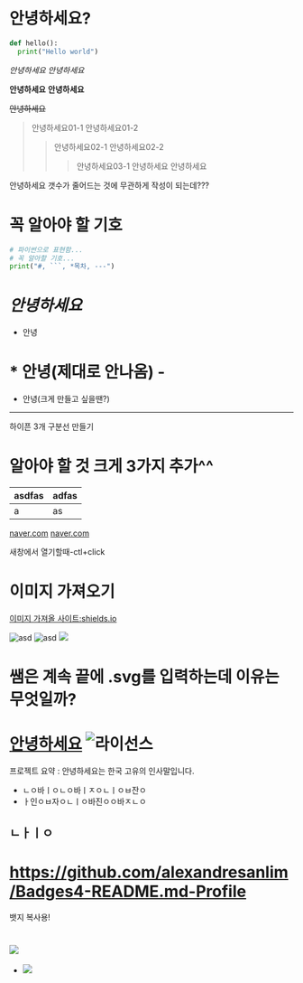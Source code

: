 # 안녕하세요?




```python
def hello():
  print("Hello world")
```

_안녕하세요_
*안녕하세요*

**안녕하세요**
__안녕하세요__

~~안녕하세요~~

> 안녕하세요01-1
> 안녕하세요01-2
>> 안녕하세요02-1
>> 안녕하세요02-2
>>> 안녕하세요03-1
>> 안녕하세요
> 안녕하세요

안녕하세요
갯수가 줄어드는 것에 무관하게 작성이 되는데???

# 꼭 알아야 할 기호
```python
# 파이썬으로 표현함...
# 꼭 알아할 기호...
print("#, ```, *목차, ---")
```


# *안녕하세요*
* 안녕
# * 안녕(제대로 안나옴) - 
* 안녕(크게 만들고 싶을땐?)
---
하이픈 3개 구분선 만들기


# 알아야 할 것 크게 3가지 추가^^
|asdfas|adfas|
|---|-|
|a|as|


[naver.com](https://naver.com)
[naver.com](https://naver.com)

새창에서 열기할때-ctl+click

# 이미지 가져오기
[이미지 가져올 사이트:shields.io](https://shields.io)


![asd](https://img.shields.io/badge/%EB%9D%BC%EC%9D%B4%EC%84%A0%EC%8A%A4-MIT-green)
![asd](https://img.shields.io/badge/%EB%9D%BC%EC%9D%B4%EC%84%A0%EC%8A%A4-MIT-green.svg)
<img src="https://img.shields.io/badge/%EB%9D%BC%EC%9D%B4%EC%84%A0%EC%8A%A4-MIT-green">

# 쌤은 계속 끝에 .svg를 입력하는데 이유는 무엇일까?

# [안녕하세요](https://github.com/hozpapa/practice_hospital_20221029) ![라이선스](https://img.shields.io/badge/%EB%9D%BC%EC%9D%B4%EC%84%A0%EC%8A%A4-MIT-green)

프로젝트 요약 : 안녕하세요는 한국 고유의 인사말입니다.
* ㄴㅇ바ㅣㅇㄴㅇ바ㅣㅈㅇㄴㅣㅇㅂ잔ㅇ
* ㅏ인ㅇㅂ자ㅇㄴㅣㅇ바진ㅇㅇ바ㅈㄴㅇ

## ㄴㅏㅣㅇ

# https://github.com/alexandresanlim/Badges4-README.md-Profile
뱃지 복사용!

# <img src="https://img.shields.io/badge/Spring-6DB33F?style=for-the-badge&logo=spring&logoColor=white">
- ![](https://img.shields.io/badge/Spring-6DB33F?style=for-the-badge&logo=spring&logoColor=white)
